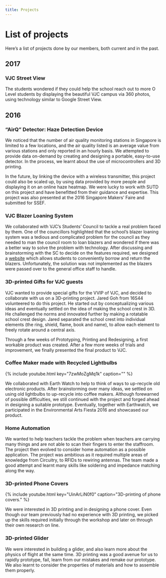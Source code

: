 ```yaml
---
title: Projects
---
```

# List of projects

Here’s a list of projects done by our members, both current and in the past.

## 2017

### VJC Street View

The students wondered if they could help the school reach out to more O Level students by displaying the beautiful VJC campus via 360 photos, using technology similar to Google Street View.


## 2016

### “AirQ” Detector: Haze Detection Device

We noticed that the number of air quality monitoring stations in Singapore is limited to a few locations, and the air quality listed is an average value from various stations and only reported in an hourly basis. We attempted to provide data on-demand by creating and designing a portable, easy-to-use detector. In the process, we learnt about the use of microcontrollers and 3D printing.

In the future, by linking the device with a wireless transmitter, this project could also be scaled up, by using data provided by more people and displaying it on an online haze heatmap. We were lucky to work with SUTD on this project and have benefitted from their guidance and expertise. This project was also presented at the 2016 Singapore Makers’ Faire and submitted for SSEF.


### VJC Blazer Loaning System

We collaborated with VJC’s Students’ Council to tackle a real problem faced by them. One of the councillors highlighted that the school’s blazer loaning system was a tedious and complicated problem for the council as they needed to man the council room to loan blazers and wondered if there was a better way to solve the problem with technology. After discussing and brainstorming with the SC to decide on the features required, we designed a [website](https://vjcblazer.appspot.com/) which allows students to conveniently borrow and return the blazers. Unfortunately, the solution was not implemented as the blazers were passed over to the general office staff to handle.


### 3D-printed Gifts for VJC guests

VJC wanted to provide special gifts for the VVIP of VJC, and decided to collaborate with us on a 3D-printing project. Jared Goh from 16S44 volunteered to do this project. He started out by conceptualizing various ideas and eventually settled on the idea of making the school crest in 3D. He challenged the norms and innovated further by making a rotatable school crest design. Jared separated the school crest into individual elements (the ring, shield, flame, book and name), to allow each element to freely rotate around a central axis.

Through a few weeks of Prototyping, Printing and Redesigning, a first workable product was created. After a few more weeks of trials and improvement, we finally presented the final product to VJC.


### Coffee Maker made with Recycled Lightbulbs

{% include youtube.html key="7zwMoZgMq1k" caption="" %}

We collaborated with Earth Watch to help to think of ways to up-recycle old electronic products. After brainstorming over many ideas, we settled on using old lightbulbs to up-recycle into coffee makers. Although forewarned of possible difficulties, we still continued with the project and forged ahead in designing a suitable prototype. Eventually, together with Earthwatch, we participated in the Environmental Arts Fiesta 2016 and showcased our product.


### Home Automation

We wanted to help teachers tackle the problem when teachers are carrying many things and are not able to scan their fingers to enter the staffroom. The project then evolved to consider home automation as a possible application. The project was ambitious as it required multiple areas of knowledge from Circuitry, to RFIDs to rewiring antennas. The team made a good attempt and learnt many skills like soldering and impedance matching along the way.


### 3D-printed Phone Covers

{% include youtube.html key="UinArLiN0f0" caption="3D-printing of phone covers." %}

We were interested in 3D printing and in designing a phone cover. Even though our team previously had no experience with 3D printing, we picked up the skills required initially through the workshop and later on through their own research on line.


### 3D-printed Glider

We were interested in building a glider, and also learn more about the physics of flight at the same time. 3D printing was a good avenue for us to rapidly prototype, fail, learn from our mistakes and remake our prototype. We also learnt to consider the properties of materials and how to assemble them properly.
